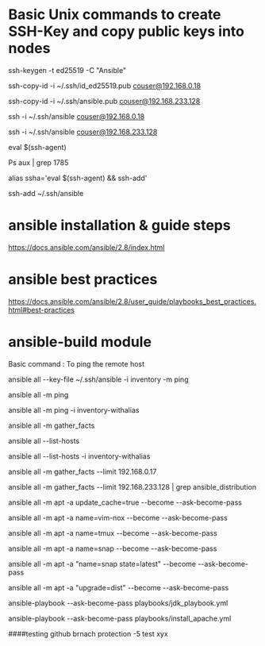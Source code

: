 # Basic Unix commands to create SSH-Key and copy public keys into  nodes

ssh-keygen -t ed25519 -C "Ansible"

ssh-copy-id -i ~/.ssh/id_ed25519.pub couser@192.168.0.18

ssh-copy-id -i ~/.ssh/ansible.pub couser@192.168.233.128

ssh -i ~/.ssh/ansible couser@192.168.0.18

ssh -i ~/.ssh/ansible couser@192.168.233.128

eval $(ssh-agent)

Ps aux | grep 1785

alias ssha='eval $(ssh-agent) && ssh-add'

ssh-add ~/.ssh/ansible

# ansible installation & guide steps

https://docs.ansible.com/ansible/2.8/index.html

# ansible best practices
https://docs.ansible.com/ansible/2.8/user_guide/playbooks_best_practices.html#best-practices

# ansible-build module 

Basic command : To ping the remote host

ansible all --key-file ~/.ssh/ansible -i inventory -m ping

ansible all -m ping

ansible all -m ping  -i inventory-withalias

ansible all -m gather_facts

ansible all --list-hosts

ansible all --list-hosts -i inventory-withalias

ansible all -m gather_facts --limit 192.168.0.17

ansible all -m gather_facts --limit 192.168.233.128 | grep ansible_distribution

ansible all -m apt -a update_cache=true --become --ask-become-pass

ansible all -m apt -a name=vim-nox --become --ask-become-pass

ansible all -m apt -a name=tmux --become --ask-become-pass

ansible all -m apt -a name=snap --become --ask-become-pass

ansible all -m apt -a "name=snap state=latest" --become --ask-become-pass

ansible all -m apt -a "upgrade=dist" --become --ask-become-pass

ansible-playbook --ask-become-pass playbooks/jdk_playbook.yml

ansible-playbook --ask-become-pass playbooks/install_apache.yml


####testing github brnach protection -5 test xyx





